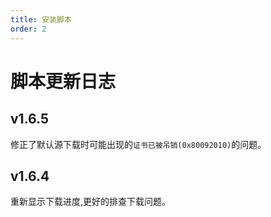 ```yaml
---
title: 安装脚本
order: 2
---
```

# 脚本更新日志

## v1.6.5

修正了默认源下载时可能出现的`证书已被吊销(0x80092010)`的问题。

## v1.6.4

重新显示下载进度,更好的排查下载问题。